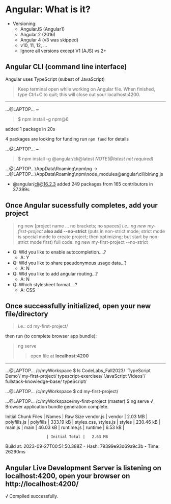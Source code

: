 # Angular:  What is it?
- Versioning:
  - AngularJS (Angular1)
  - Angular 2 (2016)
  - Angular 4 (v3 was skipped)
  - v10, 11, 12, ...
  - Ignore all versions except V1 (AJS) vs 2+

## Angular CLI (command line interface)
Angular uses TypeScript (subest of JavaScript)

> Keep terminal open while working on Angular file. When finished, type Ctrl+C to quit; this will close out your localhost:4200.











-----------------------------------------------------------
...@LAPTOP... ~
> $ npm install -g npm@6

added 1 package in 20s

4 packages are looking for funding
  run `npm fund` for details

...@LAPTOP... ~
> $ npm install -g @angular/cli@latest  *NOTE(@latest not required)*

...@LAPTOP...\AppData\Roaming\npm\ng -> ...@LAPTOP...\AppData\Roaming\npm\node_modules\@angular\cli\bin\ng.js
+ @angular/cli@16.2.3
added 249 packages from 165 contributors in 37.399s


## Once Angular sucessfully completes, add your project
>   ng new [project name ... no brackets; no spaces]
>   <i>i.e.:  ng new my-first-project</i>
>   **also add --no-strict** (puts in non-strict mode; strict mode is special mode to create project; then optimizing; but start by non-strict mode first)
> full code:  ng new my-first-project --no-strict
 - Q: Wld you like to enable autocompletion....? 
   - A: Y
 - Q: Wld you like to share pseudonymous usage data...?
   - A: N
 - Q: Wld you like to add angular routing...?
   - A: N
 - Q: Which stylesheet format....?
   - A: CSS 

## Once successfully initialized, open your new file/directory
> i.e.:  cd my-first-project/

then run (to complete browser app bundle):  
> ng serve 
> > open file at **localhost:4200**

____________________________________________
...@LAPTOP... /c/myWorkspace
$ ls
 CodeLabs_Fall2023/   'TypeScript Demo'/           my-first-project/   typescript-exercises/
'JavaScript Videos'/   fullstack-knowledge-base/   typeScript/

...@LAPTOP... /c/myWorkspace
$ cd my-first-project/

...@LAPTOP... /c/myWorkspace/my-first-project (master)
$ ng serve
√ Browser application bundle generation complete.

Initial Chunk Files   | Names         |  Raw Size
vendor.js             | vendor        |   2.03 MB |
polyfills.js          | polyfills     | 333.19 kB |
styles.css, styles.js | styles        | 230.46 kB |
main.js               | main          |  46.03 kB |
runtime.js            | runtime       |   6.53 kB |

                      | Initial Total |   2.63 MB

Build at: 2023-09-27T00:51:50.388Z - Hash: 79399e93d69a9c3b - Time: 26290ms

## Angular Live Development Server is listening on **localhost:4200**, open your browser on **http://localhost:4200/**


√ Compiled successfully.

